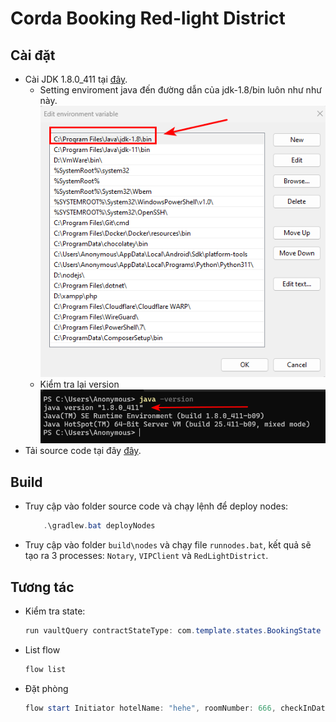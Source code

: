 # Corda Booking Red-light District

## Cài đặt
- Cài JDK 1.8.0_411 tại [đây](https://www.oracle.com/java/technologies/downloads/?er=221886#java8-windows).
    - Setting enviroment java đến đường dẫn của jdk-1.8/bin luôn như như này.
        ![img](https://raw.githubusercontent.com/ngductung/Corda-BlockChain/main/img/enviroment.png)
    -  Kiểm tra lại version
        ![img](https://raw.githubusercontent.com/ngductung/Corda-BlockChain/main/img/version.png)
- Tải source code tại đây [đây](https://github.com/ngductung/Corda-BlockChain/tree/main/Booking).


## Build
- Truy cập vào folder source code và chạy lệnh để deploy nodes:
    ```powershell
        .\gradlew.bat deployNodes
    ```
- Truy cập vào folder `build\nodes` và chạy file `runnodes.bat`, kết quả sẽ tạo ra 3 processes: `Notary`, `VIPClient` và `RedLightDistrict`.

## Tương tác
- Kiểm tra state:
    ```powershell
    run vaultQuery contractStateType: com.template.states.BookingState
    ```
- List flow
    ```powershell
    flow list
    ```
- Đặt phòng
    ```powershell
    flow start Initiator hotelName: "hehe", roomNumber: 666, checkInDate: "2024-06-28", checkOutDate: "2024-06-30", guestName: "hihi", guestEmail: "test@email.com", guestAge: 19, roomType: "K", originalRoomPrice: 100, creditCardNumber: "1234567890123456", creditCardExpiryDate: "2024-10-30", bookingReference: "xxx", counterparty: "O=RedLightDistrict,L=AT1705,C=JP"
    ```